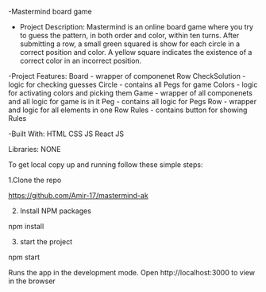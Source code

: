 -Mastermind board game

- Project Description:
  Mastermind is an online board game where you try to guess the pattern, in both order and color, within ten turns. After submitting a row, a small green squared is show for each circle in a correct position and color. A yellow square indicates the existence of a correct color in an incorrect position.

-Project Features:
  Board - wrapper of componenet Row
  CheckSolution - logic for checking guesses
  Circle - contains all Pegs for game
  Colors - logic for activating colors and picking them
  Game - wrapper of all componenets and all logic for game is in it
  Peg - contains all logic for Pegs
  Row - wrapper and logic for all elements in one Row
  Rules - contains button for showing Rules

-Built With:
  HTML
  CSS
  JS
  React JS

Libraries:
NONE

To get local copy up and running follow these simple steps:

1.Clone the repo

https://github.com/Amir-17/mastermind-ak

2. Install NPM packages

npm install

3. start the project

npm start

Runs the app in the development mode.
Open http://localhost:3000 to view in the browser
